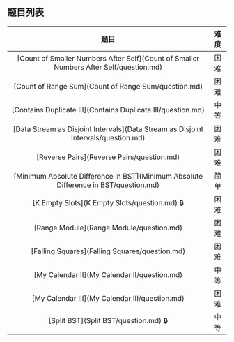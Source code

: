 ## 题目列表  
| 题目 | 难度 |  
|:---:|:---:|  
| [Count of Smaller Numbers After Self](Count of Smaller Numbers After Self/question.md) | 困难 |   
| [Count of Range Sum](Count of Range Sum/question.md) | 困难 |   
| [Contains Duplicate III](Contains Duplicate III/question.md) | 中等 |   
| [Data Stream as Disjoint Intervals](Data Stream as Disjoint Intervals/question.md) | 困难 |   
| [Reverse Pairs](Reverse Pairs/question.md) | 困难 |   
| [Minimum Absolute Difference in BST](Minimum Absolute Difference in BST/question.md) | 简单 |   
| [K Empty Slots](K Empty Slots/question.md) :lock: | 困难 |   
| [Range Module](Range Module/question.md) | 困难 |   
| [Falling Squares](Falling Squares/question.md) | 困难 |   
| [My Calendar II](My Calendar II/question.md) | 中等 |   
| [My Calendar III](My Calendar III/question.md) | 困难 |   
| [Split BST](Split BST/question.md) :lock: | 中等 |   
